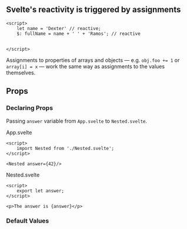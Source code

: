 ## Svelte's reactivity is triggered by assignments

```Svelte
<script>
    let name = 'Dexter' // reactive;
    $: fullName = name + ' ' + 'Ramos'; // reactive


</script>
```

Assignments to properties of arrays and objects — e.g. `obj.foo += 1` or `array[i] = x` — work the same way as assignments to the values themselves.

## Props

### Declaring Props

Passing `answer` variable from `App.svelte` to `Nested.svelte`.

App.svelte
```
<script>
	import Nested from './Nested.svelte';
</script>

<Nested answer={42}/>
```

Nested.svelte
```
<script>
	export let answer;
</script>

<p>The answer is {answer}</p>
```

### Default Values

